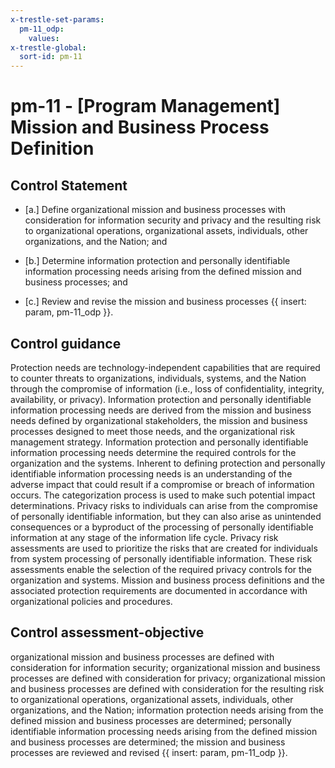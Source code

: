 ```yaml
---
x-trestle-set-params:
  pm-11_odp:
    values:
x-trestle-global:
  sort-id: pm-11
---
```


# pm-11 - \[Program Management\] Mission and Business Process Definition

## Control Statement

- \[a.\] Define organizational mission and business processes with consideration for information security and privacy and the resulting risk to organizational operations, organizational assets, individuals, other organizations, and the Nation; and

- \[b.\] Determine information protection and personally identifiable information processing needs arising from the defined mission and business processes; and

- \[c.\] Review and revise the mission and business processes {{ insert: param, pm-11_odp }}.

## Control guidance

Protection needs are technology-independent capabilities that are required to counter threats to organizations, individuals, systems, and the Nation through the compromise of information (i.e., loss of confidentiality, integrity, availability, or privacy). Information protection and personally identifiable information processing needs are derived from the mission and business needs defined by organizational stakeholders, the mission and business processes designed to meet those needs, and the organizational risk management strategy. Information protection and personally identifiable information processing needs determine the required controls for the organization and the systems. Inherent to defining protection and personally identifiable information processing needs is an understanding of the adverse impact that could result if a compromise or breach of information occurs. The categorization process is used to make such potential impact determinations. Privacy risks to individuals can arise from the compromise of personally identifiable information, but they can also arise as unintended consequences or a byproduct of the processing of personally identifiable information at any stage of the information life cycle. Privacy risk assessments are used to prioritize the risks that are created for individuals from system processing of personally identifiable information. These risk assessments enable the selection of the required privacy controls for the organization and systems. Mission and business process definitions and the associated protection requirements are documented in accordance with organizational policies and procedures.

## Control assessment-objective

organizational mission and business processes are defined with consideration for information security;
organizational mission and business processes are defined with consideration for privacy;
organizational mission and business processes are defined with consideration for the resulting risk to organizational operations, organizational assets, individuals, other organizations, and the Nation;
information protection needs arising from the defined mission and business processes are determined;
personally identifiable information processing needs arising from the defined mission and business processes are determined;
the mission and business processes are reviewed and revised {{ insert: param, pm-11_odp }}.
